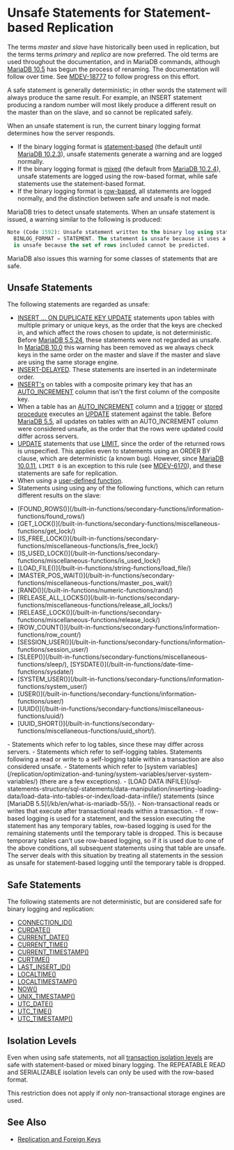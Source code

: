# Unsafe Statements for Statement-based Replication

The terms <em>master</em> and <em>slave</em> have historically been used in replication, but the terms terms <em>primary</em> and <em>replica</em> are now preferred. The old terms are used throughout the documentation, and in MariaDB commands, although [MariaDB 10.5](/kb/en/what-is-mariadb-105/) has begun the process of renaming. The documentation will follow over time. See [MDEV-18777](https://jira.mariadb.org/browse/MDEV-18777) to follow progress on this effort.

A safe statement is generally deterministic; in other words the statement will always produce the same result. For example, an INSERT statement producing a random number will most likely produce a different result on the master than on the slave, and so cannot be replicated safely.

When an unsafe statement is run, the current binary logging format determines how the server responds.

- If the binary logging format is [statement-based](/kb/en/binary-log-formats/#statement-based-logging) (the default until [MariaDB 10.2.3](/kb/en/mariadb-1023-release-notes/)), unsafe statements generate a warning and are logged normally.
- If the binary logging format is [mixed](/kb/en/binary-log-formats/#mixed-logging) (the default from [MariaDB 10.2.4](/kb/en/mariadb-1024-release-notes/)), unsafe statements are logged using the row-based format, while safe statements use the statement-based format.
- If the binary logging format is [row-based](/kb/en/binary-log-formats/#row-based-logging), all statements are logged normally, and the distinction between safe and unsafe is not made.

MariaDB tries to detect unsafe statements. When an unsafe statement is issued, a warning similar to the following is produced:

```sql
Note (Code 1592): Unsafe statement written to the binary log using statement format since 
  BINLOG_FORMAT = STATEMENT. The statement is unsafe because it uses a LIMIT clause. This 
  is unsafe because the set of rows included cannot be predicted.
```

MariaDB also issues this warning for some classes of statements that are safe.

## Unsafe Statements

The following statements are regarded as unsafe:

- [INSERT ... ON DUPLICATE KEY UPDATE](/sql-statements-structure/sql-statements/data-manipulation/inserting-loading-data/insert-on-duplicate-key-update/) statements upon tables with multiple primary or unique keys, as the order that the keys are checked in, and which affect the rows chosen to update, is not deterministic. Before [MariaDB 5.5.24](/kb/en/mariadb-5524-release-notes/), these statements were not regarded as unsafe. In [MariaDB 10.0](/kb/en/what-is-mariadb-100/) this warning has been removed as we always check keys in the same order on the master and slave if the master and slave are using the same storage engine.
- [INSERT-DELAYED](/sql-statements-structure/sql-statements/data-manipulation/inserting-loading-data/insert-delayed/).  These statements are inserted in an indeterminate order.
- [INSERT's](/sql-statements-structure/sql-statements/data-manipulation/inserting-loading-data/insert/) on tables with a composite primary key that has an [AUTO_INCREMENT](/columns-storage-engines-and-plugins/data-types/auto_increment/) column that isn't the first column of the composite key.
- When a table has an [AUTO_INCREMENT](/columns-storage-engines-and-plugins/data-types/auto_increment/) column and a [trigger](/programming-customizing-mariadb/triggers-events/triggers/) or [stored procedure](/kb/en/stored-programs-and-views/) executes an [UPDATE](/sql-statements-structure/sql-statements/data-manipulation/changing-deleting-data/update/) statement against the table. Before [MariaDB 5.5](/kb/en/what-is-mariadb-55/), all updates on tables with an AUTO_INCREMENT column were considered unsafe, as the order that the rows were updated could differ across servers.
- [UPDATE](/sql-statements-structure/sql-statements/data-manipulation/changing-deleting-data/update/) statements that use [LIMIT](/kb/en/select/#limit), since the order of the returned rows is unspecified. This applies even to statements using an ORDER BY clause, which are deterministic (a known bug). However, since [MariaDB 10.0.11](/kb/en/mariadb-10011-release-notes/), `LIMIT 0` is an exception to this rule (see [MDEV-6170](https://jira.mariadb.org/browse/MDEV-6170)), and these statements are safe for replication.
- When using a [user-defined function](/programming-customizing-mariadb/user-defined-functions/).
- Statements using using any of the following functions, which can return different results on the slave:
<ul start="1"><li>[FOUND_ROWS()](/built-in-functions/secondary-functions/information-functions/found_rows/)
</li><li>[GET_LOCK()](/built-in-functions/secondary-functions/miscellaneous-functions/get_lock/)
</li><li>[IS_FREE_LOCK()](/built-in-functions/secondary-functions/miscellaneous-functions/is_free_lock/)
</li><li>[IS_USED_LOCK()](/built-in-functions/secondary-functions/miscellaneous-functions/is_used_lock/)
</li><li>[LOAD_FILE()](/built-in-functions/string-functions/load_file/)
</li><li>[MASTER_POS_WAIT()](/built-in-functions/secondary-functions/miscellaneous-functions/master_pos_wait/)
</li><li>[RAND()](/built-in-functions/numeric-functions/rand/)
</li><li>[RELEASE_ALL_LOCKS()](/built-in-functions/secondary-functions/miscellaneous-functions/release_all_locks/)
</li><li>[RELEASE_LOCK()](/built-in-functions/secondary-functions/miscellaneous-functions/release_lock/)
</li><li>[ROW_COUNT()](/built-in-functions/secondary-functions/information-functions/row_count/)
</li><li>[SESSION_USER()](/built-in-functions/secondary-functions/information-functions/session_user/)
</li><li>[SLEEP()](/built-in-functions/secondary-functions/miscellaneous-functions/sleep/), [SYSDATE()](/built-in-functions/date-time-functions/sysdate/)
</li><li>[SYSTEM_USER()](/built-in-functions/secondary-functions/information-functions/system_user/)
</li><li>[USER()](/built-in-functions/secondary-functions/information-functions/user/)
</li><li>[UUID()](/built-in-functions/secondary-functions/miscellaneous-functions/uuid/)
</li><li>[UUID_SHORT()](/built-in-functions/secondary-functions/miscellaneous-functions/uuid_short/). 
</li></ul>
- Statements which refer to log tables, since these may differ across servers.
- Statements which refer to self-logging tables. Statements following a read or write to a self-logging table within a transaction are also considered unsafe.
- Statements which refer to [system variables](/replication/optimization-and-tuning/system-variables/server-system-variables/) (there are a few exceptions).
- [LOAD DATA INFILE](/sql-statements-structure/sql-statements/data-manipulation/inserting-loading-data/load-data-into-tables-or-index/load-data-infile/) statements (since [MariaDB 5.5](/kb/en/what-is-mariadb-55/)).
- Non-transactional reads or writes that execute after transactional reads within a transaction.
- If row-based logging is used for a statement, and the session executing the statement has any temporary tables, row-based logging is used for the remaining statements until the temporary table is dropped. This is because temporary tables can't use row-based logging, so if it is used due to one of the above conditions, all subsequent statements using that table are unsafe. The server deals with this situation by treating all statements in the session as unsafe for statement-based logging until the temporary table is dropped.

## Safe Statements

The following statements are not deterministic, but are considered safe for binary logging and replication:

- [CONNECTION_ID()](/built-in-functions/secondary-functions/information-functions/connection_id/)
- [CURDATE()](/built-in-functions/date-time-functions/curdate/)
- [CURRENT_DATE()](/built-in-functions/date-time-functions/current_date/)
- [CURRENT_TIME()](/built-in-functions/date-time-functions/current_time/)
- [CURRENT_TIMESTAMP()](/built-in-functions/date-time-functions/current_timestamp/)
- [CURTIME()](/built-in-functions/date-time-functions/curtime/)
- [LAST_INSERT_ID()](/built-in-functions/secondary-functions/information-functions/last_insert_id/)
- [LOCALTIME()](/built-in-functions/date-time-functions/localtime/)
- [LOCALTIMESTAMP()](/built-in-functions/date-time-functions/localtimestamp/)
- [NOW()](/built-in-functions/date-time-functions/now/)
- [UNIX_TIMESTAMP()](/built-in-functions/date-time-functions/unix_timestamp/)
- [UTC_DATE()](/built-in-functions/date-time-functions/utc_date/)
- [UTC_TIME()](/built-in-functions/date-time-functions/utc_time/)
- [UTC_TIMESTAMP()](/built-in-functions/date-time-functions/utc_timestamp/)

## Isolation Levels

Even when using safe statements, not all [transaction isolation levels](/kb/en/set-transaction/#isolation-levels) are safe with statement-based or mixed binary logging. The REPEATABLE READ and SERIALIZABLE isolation levels can only be used with the row-based format.

This restriction does not apply if only non-transactional storage engines are used.

## See Also

- [Replication and Foreign Keys](/replication/standard-replication/replication-and-foreign-keys/)